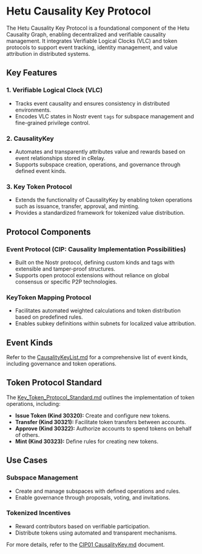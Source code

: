 # Hetu Causality Key Protocol

The Hetu Causality Key Protocol is a foundational component of the Hetu Causality Graph, enabling decentralized and verifiable causality management. It integrates Verifiable Logical Clocks (VLC) and token protocols to support event tracking, identity management, and value attribution in distributed systems.

## Key Features

### 1. Verifiable Logical Clock (VLC)
- Tracks event causality and ensures consistency in distributed environments.
- Encodes VLC states in Nostr event `tags` for subspace management and fine-grained privilege control.

### 2. CausalityKey
- Automates and transparently attributes value and rewards based on event relationships stored in cRelay.
- Supports subspace creation, operations, and governance through defined event kinds.

### 3. Key Token Protocol
- Extends the functionality of CausalityKey by enabling token operations such as issuance, transfer, approval, and minting.
- Provides a standardized framework for tokenized value distribution.

## Protocol Components

### Event Protocol (CIP: Causality Implementation Possibilities)
- Built on the Nostr protocol, defining custom kinds and tags with extensible and tamper-proof structures.
- Supports open protocol extensions without reliance on global consensus or specific P2P technologies.

### KeyToken Mapping Protocol
- Facilitates automated weighted calculations and token distribution based on predefined rules.
- Enables subkey definitions within subnets for localized value attribution.

## Event Kinds

Refer to the [CausalityKeyList.md](./CausalityKeyList.md) for a comprehensive list of event kinds, including governance and token operations.

## Token Protocol Standard

The [Key_Token_Protocol_Standard.md](./Key_Token_Protocol_Standard.md) outlines the implementation of token operations, including:
- **Issue Token (Kind 30320):** Create and configure new tokens.
- **Transfer (Kind 30321):** Facilitate token transfers between accounts.
- **Approve (Kind 30322):** Authorize accounts to spend tokens on behalf of others.
- **Mint (Kind 30323):** Define rules for creating new tokens.

## Use Cases

### Subspace Management
- Create and manage subspaces with defined operations and rules.
- Enable governance through proposals, voting, and invitations.

### Tokenized Incentives
- Reward contributors based on verifiable participation.
- Distribute tokens using automated and transparent mechanisms.

For more details, refer to the [CIP01 CausalityKey.md](./CausalityKey.md) document.
